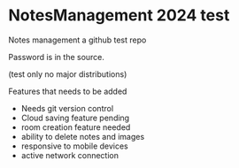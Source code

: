 # NotesManagement 2024 test
Notes management
a github test repo

Password is in the source.

(test only no major distributions)

Features that needs to be added

- Needs git version control
- Cloud saving feature pending
- room creation feature needed
- ability to delete notes and images
- responsive to mobile devices
- active network connection
